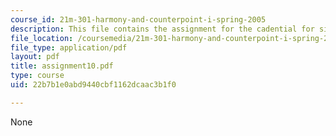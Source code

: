 ```yaml
---
course_id: 21m-301-harmony-and-counterpoint-i-spring-2005
description: This file contains the assignment for the cadential for six-four.
file_location: /coursemedia/21m-301-harmony-and-counterpoint-i-spring-2005/22b7b1e0abd9440cbf1162dcaac3b1f0_assignment10.pdf
file_type: application/pdf
layout: pdf
title: assignment10.pdf
type: course
uid: 22b7b1e0abd9440cbf1162dcaac3b1f0

---
```

None